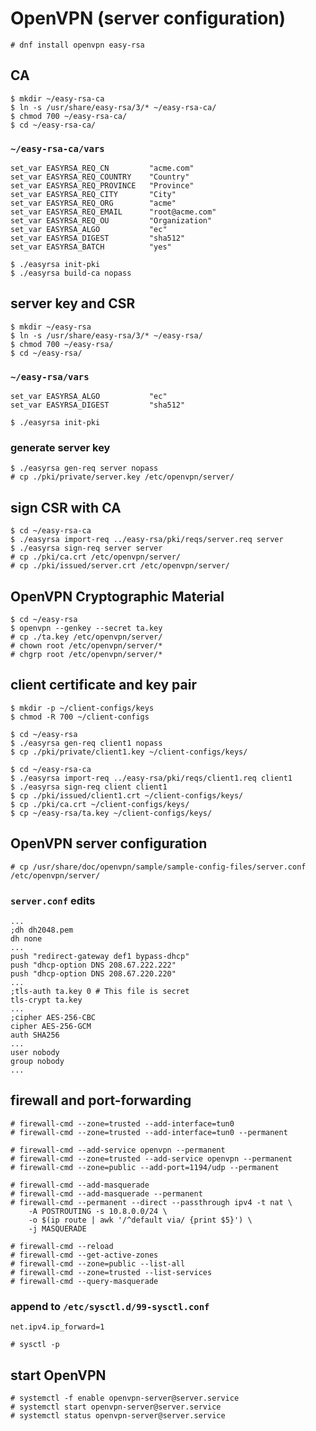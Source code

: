 # OpenVPN (server configuration)


```
# dnf install openvpn easy-rsa
```




## CA

```
$ mkdir ~/easy-rsa-ca
$ ln -s /usr/share/easy-rsa/3/* ~/easy-rsa-ca/
$ chmod 700 ~/easy-rsa-ca/
$ cd ~/easy-rsa-ca/
```

### `~/easy-rsa-ca/vars`

```
set_var EASYRSA_REQ_CN         "acme.com"
set_var EASYRSA_REQ_COUNTRY    "Country"
set_var EASYRSA_REQ_PROVINCE   "Province"
set_var EASYRSA_REQ_CITY       "City"
set_var EASYRSA_REQ_ORG        "acme"
set_var EASYRSA_REQ_EMAIL      "root@acme.com"
set_var EASYRSA_REQ_OU         "Organization"
set_var EASYRSA_ALGO           "ec"
set_var EASYRSA_DIGEST         "sha512"
set_var EASYRSA_BATCH          "yes"
```

```
$ ./easyrsa init-pki
$ ./easyrsa build-ca nopass
```




## server key and CSR

```
$ mkdir ~/easy-rsa
$ ln -s /usr/share/easy-rsa/3/* ~/easy-rsa/
$ chmod 700 ~/easy-rsa/
$ cd ~/easy-rsa/
```

### `~/easy-rsa/vars`

```
set_var EASYRSA_ALGO           "ec"
set_var EASYRSA_DIGEST         "sha512"
```

```
$ ./easyrsa init-pki
```

### generate server key

```
$ ./easyrsa gen-req server nopass
# cp ./pki/private/server.key /etc/openvpn/server/
```




## sign CSR with CA

```
$ cd ~/easy-rsa-ca
$ ./easyrsa import-req ../easy-rsa/pki/reqs/server.req server
$ ./easyrsa sign-req server server
# cp ./pki/ca.crt /etc/openvpn/server/
# cp ./pki/issued/server.crt /etc/openvpn/server/
```




## OpenVPN Cryptographic Material

```
$ cd ~/easy-rsa
$ openvpn --genkey --secret ta.key
# cp ./ta.key /etc/openvpn/server/
# chown root /etc/openvpn/server/*
# chgrp root /etc/openvpn/server/*
```




## client certificate and key pair

```
$ mkdir -p ~/client-configs/keys
$ chmod -R 700 ~/client-configs

$ cd ~/easy-rsa
$ ./easyrsa gen-req client1 nopass
$ cp ./pki/private/client1.key ~/client-configs/keys/

$ cd ~/easy-rsa-ca
$ ./easyrsa import-req ../easy-rsa/pki/reqs/client1.req client1
$ ./easyrsa sign-req client client1
$ cp ./pki/issued/client1.crt ~/client-configs/keys/
$ cp ./pki/ca.crt ~/client-configs/keys/
$ cp ~/easy-rsa/ta.key ~/client-configs/keys/
```




## OpenVPN server configuration

```
# cp /usr/share/doc/openvpn/sample/sample-config-files/server.conf /etc/openvpn/server/
```

### `server.conf` edits

```
...
;dh dh2048.pem
dh none
...
push "redirect-gateway def1 bypass-dhcp"
push "dhcp-option DNS 208.67.222.222"
push "dhcp-option DNS 208.67.220.220"
...
;tls-auth ta.key 0 # This file is secret
tls-crypt ta.key
...
;cipher AES-256-CBC
cipher AES-256-GCM
auth SHA256
...
user nobody
group nobody
...
```




## firewall and port-forwarding

```
# firewall-cmd --zone=trusted --add-interface=tun0
# firewall-cmd --zone=trusted --add-interface=tun0 --permanent

# firewall-cmd --add-service openvpn --permanent
# firewall-cmd --zone=trusted --add-service openvpn --permanent
# firewall-cmd --zone=public --add-port=1194/udp --permanent

# firewall-cmd --add-masquerade
# firewall-cmd --add-masquerade --permanent
# firewall-cmd --permanent --direct --passthrough ipv4 -t nat \
    -A POSTROUTING -s 10.8.0.0/24 \
    -o $(ip route | awk '/^default via/ {print $5}') \
    -j MASQUERADE

# firewall-cmd --reload
# firewall-cmd --get-active-zones
# firewall-cmd --zone=public --list-all
# firewall-cmd --zone=trusted --list-services
# firewall-cmd --query-masquerade
```

### append to `/etc/sysctl.d/99-sysctl.conf`

```
net.ipv4.ip_forward=1
```

```
# sysctl -p
```




## start OpenVPN

```
# systemctl -f enable openvpn-server@server.service
# systemctl start openvpn-server@server.service
# systemctl status openvpn-server@server.service
```
